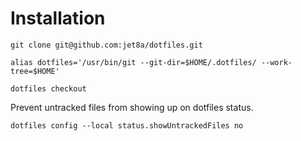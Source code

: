 # Installation

```
git clone git@github.com:jet8a/dotfiles.git
```

```
alias dotfiles='/usr/bin/git --git-dir=$HOME/.dotfiles/ --work-tree=$HOME'
```

```
dotfiles checkout
```

Prevent untracked files from showing up on dotfiles status.
```
dotfiles config --local status.showUntrackedFiles no
```
